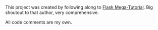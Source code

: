 This project was created by following along to [Flask Mega-Tutorial](https://blog.miguelgrinberg.com/post/the-flask-mega-tutorial-part-i-hello-world). Big shoutout to that author, very comprehensive.

All code comments are my own.

